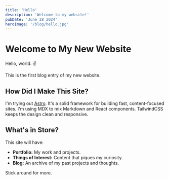 ```yaml
---
title: 'Hello'
description: 'Welcome to my website!'
pubDate: 'June 28 2024'
heroImage: '/blog/hello.jpg'
---
```


# Welcome to My New Website

Hello, world. ✌️

This is the first blog entry of my new website.

## How Did I Make This Site?

I'm trying out [Astro](https://astro.build/). It's a solid framework for building fast, content-focused sites. I'm using MDX to mix Markdown and React components. TailwindCSS keeps the design clean and responsive.

## What's in Store?

This site will have:

- **Portfolio:** My work and projects.
- **Things of Interest:** Content that piques my curiosity.
- **Blog:** An archive of my past projects and thoughts.

Stick around for more.
